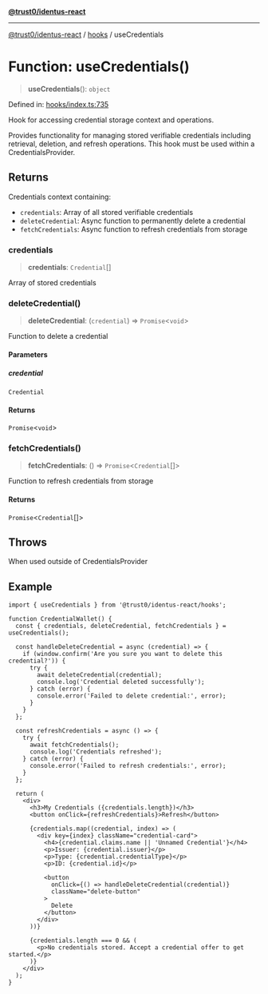 [**@trust0/identus-react**](../../README.md)

***

[@trust0/identus-react](../../README.md) / [hooks](../README.md) / useCredentials

# Function: useCredentials()

> **useCredentials**(): `object`

Defined in: [hooks/index.ts:735](https://github.com/trust0-project/identus/blob/5b43368a7bb6070ac216d840cfd9b05d5b51c76b/packages/identus-react/src/hooks/index.ts#L735)

Hook for accessing credential storage context and operations.

Provides functionality for managing stored verifiable credentials including
retrieval, deletion, and refresh operations. This hook must be used within
a CredentialsProvider.

## Returns

Credentials context containing:
  - `credentials`: Array of all stored verifiable credentials
  - `deleteCredential`: Async function to permanently delete a credential
  - `fetchCredentials`: Async function to refresh credentials from storage

### credentials

> **credentials**: `Credential`[]

Array of stored credentials

### deleteCredential()

> **deleteCredential**: (`credential`) => `Promise`\<`void`\>

Function to delete a credential

#### Parameters

##### credential

`Credential`

#### Returns

`Promise`\<`void`\>

### fetchCredentials()

> **fetchCredentials**: () => `Promise`\<`Credential`[]\>

Function to refresh credentials from storage

#### Returns

`Promise`\<`Credential`[]\>

## Throws

When used outside of CredentialsProvider

## Example

```tsx
import { useCredentials } from '@trust0/identus-react/hooks';

function CredentialWallet() {
  const { credentials, deleteCredential, fetchCredentials } = useCredentials();
  
  const handleDeleteCredential = async (credential) => {
    if (window.confirm('Are you sure you want to delete this credential?')) {
      try {
        await deleteCredential(credential);
        console.log('Credential deleted successfully');
      } catch (error) {
        console.error('Failed to delete credential:', error);
      }
    }
  };
  
  const refreshCredentials = async () => {
    try {
      await fetchCredentials();
      console.log('Credentials refreshed');
    } catch (error) {
      console.error('Failed to refresh credentials:', error);
    }
  };
  
  return (
    <div>
      <h3>My Credentials ({credentials.length})</h3>
      <button onClick={refreshCredentials}>Refresh</button>
      
      {credentials.map((credential, index) => (
        <div key={index} className="credential-card">
          <h4>{credential.claims.name || 'Unnamed Credential'}</h4>
          <p>Issuer: {credential.issuer}</p>
          <p>Type: {credential.credentialType}</p>
          <p>ID: {credential.id}</p>
          
          <button 
            onClick={() => handleDeleteCredential(credential)}
            className="delete-button"
          >
            Delete
          </button>
        </div>
      ))}
      
      {credentials.length === 0 && (
        <p>No credentials stored. Accept a credential offer to get started.</p>
      )}
    </div>
  );
}
```
